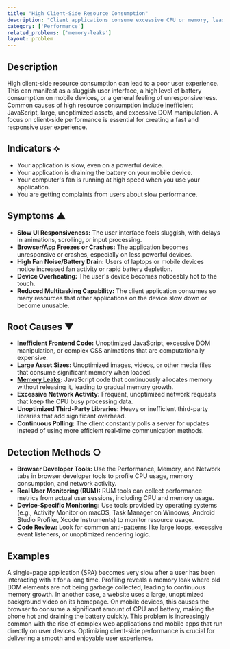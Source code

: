```yaml
---
title: "High Client-Side Resource Consumption"
description: "Client applications consume excessive CPU or memory, leading to sluggish performance and poor user experience."
category: ['Performance']
related_problems: ['memory-leaks']
layout: problem
---
```


## Description
High client-side resource consumption can lead to a poor user experience. This can manifest as a sluggish user interface, a high level of battery consumption on mobile devices, or a general feeling of unresponsiveness. Common causes of high resource consumption include inefficient JavaScript, large, unoptimized assets, and excessive DOM manipulation. A focus on client-side performance is essential for creating a fast and responsive user experience.

## Indicators ⟡
- Your application is slow, even on a powerful device.
- Your application is draining the battery on your mobile device.
- Your computer's fan is running at high speed when you use your application.
- You are getting complaints from users about slow performance.

## Symptoms ▲

- **Slow UI Responsiveness:** The user interface feels sluggish, with delays in animations, scrolling, or input processing.
- **Browser/App Freezes or Crashes:** The application becomes unresponsive or crashes, especially on less powerful devices.
- **High Fan Noise/Battery Drain:** Users of laptops or mobile devices notice increased fan activity or rapid battery depletion.
- **Device Overheating:** The user's device becomes noticeably hot to the touch.
- **Reduced Multitasking Capability:** The client application consumes so many resources that other applications on the device slow down or become unusable.

## Root Causes ▼

- **[Inefficient Frontend Code](inefficient-frontend-code.md):** Unoptimized JavaScript, excessive DOM manipulation, or complex CSS animations that are computationally expensive.
- **Large Asset Sizes:** Unoptimized images, videos, or other media files that consume significant memory when loaded.
- **[Memory Leaks](memory-leaks.md):** JavaScript code that continuously allocates memory without releasing it, leading to gradual memory growth.
- **Excessive Network Activity:** Frequent, unoptimized network requests that keep the CPU busy processing data.
- **Unoptimized Third-Party Libraries:** Heavy or inefficient third-party libraries that add significant overhead.
- **Continuous Polling:** The client constantly polls a server for updates instead of using more efficient real-time communication methods.

## Detection Methods ○

- **Browser Developer Tools:** Use the Performance, Memory, and Network tabs in browser developer tools to profile CPU usage, memory consumption, and network activity.
- **Real User Monitoring (RUM):** RUM tools can collect performance metrics from actual user sessions, including CPU and memory usage.
- **Device-Specific Monitoring:** Use tools provided by operating systems (e.g., Activity Monitor on macOS, Task Manager on Windows, Android Studio Profiler, Xcode Instruments) to monitor resource usage.
- **Code Review:** Look for common anti-patterns like large loops, excessive event listeners, or unoptimized rendering logic.

## Examples
A single-page application (SPA) becomes very slow after a user has been interacting with it for a long time. Profiling reveals a memory leak where old DOM elements are not being garbage collected, leading to continuous memory growth. In another case, a website uses a large, unoptimized background video on its homepage. On mobile devices, this causes the browser to consume a significant amount of CPU and battery, making the phone hot and draining the battery quickly. This problem is increasingly common with the rise of complex web applications and mobile apps that run directly on user devices. Optimizing client-side performance is crucial for delivering a smooth and enjoyable user experience.